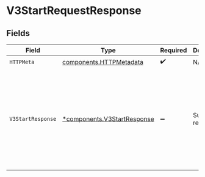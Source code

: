 # V3StartRequestResponse


## Fields

| Field                                                                                                                                | Type                                                                                                                                 | Required                                                                                                                             | Description                                                                                                                          | Example                                                                                                                              |
| ------------------------------------------------------------------------------------------------------------------------------------ | ------------------------------------------------------------------------------------------------------------------------------------ | ------------------------------------------------------------------------------------------------------------------------------------ | ------------------------------------------------------------------------------------------------------------------------------------ | ------------------------------------------------------------------------------------------------------------------------------------ |
| `HTTPMeta`                                                                                                                           | [components.HTTPMetadata](../../models/components/httpmetadata.md)                                                                   | :heavy_check_mark:                                                                                                                   | N/A                                                                                                                                  |                                                                                                                                      |
| `V3StartResponse`                                                                                                                    | [*components.V3StartResponse](../../models/components/v3startresponse.md)                                                            | :heavy_minus_sign:                                                                                                                   | Successful request.                                                                                                                  | {<br/>"next": {<br/>"v3-validate": "/v3/validate"<br/>},<br/>"authToken": "eyJhbGciOi...",<br/>"correlationId": "713189b8-5555-4b08-83ba-75d08780aebd"<br/>} |